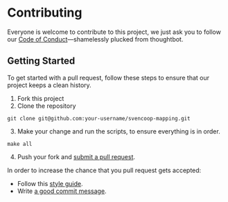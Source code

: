 # Contributing

Everyone is welcome to contribute to this project, we just ask you to follow our [Code of Conduct](https://thoughtbot.com/open-source-code-of-conduct)—shamelessly plucked from thoughtbot.

## Getting Started

To get started with a pull request, follow these steps to ensure that our project keeps a clean history.

1. Fork this project
2. Clone the repository

```
git clone git@github.com:your-username/svencoop-mapping.git
```

3. Make your change and run the scripts, to ensure everything is in order.

```
make all
```

4. Push your fork and [submit a pull request](https://github.com/fnky/svencoop-mapping/compare).

In order to increase the chance that you pull request gets accepted:

- Follow this [style guide](https://github.com/thoughtbot/guides/tree/master/style).
- Write [a good commit message](http://tbaggery.com/2008/04/19/a-note-about-git-commit-messages.html).
